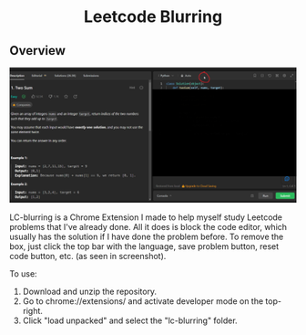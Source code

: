 <h1 align="center">Leetcode Blurring</h1>

## Overview

![screenshot](./public/lc-blurring1.png)

LC-blurring is a Chrome Extension I made to help myself study Leetcode problems that I've already done. All it does is block the code editor, which usually has the solution if I have done the problem before. To remove the box, just click the top bar with the language, save problem button, reset code button, etc. (as seen in screenshot).

To use:
1) Download and unzip the repository.
2) Go to chrome://extensions/ and activate developer mode on the top-right.
3) Click "load unpacked" and select the "lc-blurring" folder.
